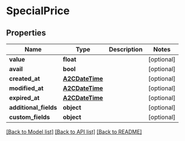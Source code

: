# SpecialPrice

## Properties
Name | Type | Description | Notes
------------ | ------------- | ------------- | -------------
**value** | **float** |  | [optional] 
**avail** | **bool** |  | [optional] 
**created_at** | [**A2CDateTime**](A2CDateTime.md) |  | [optional] 
**modified_at** | [**A2CDateTime**](A2CDateTime.md) |  | [optional] 
**expired_at** | [**A2CDateTime**](A2CDateTime.md) |  | [optional] 
**additional_fields** | **object** |  | [optional] 
**custom_fields** | **object** |  | [optional] 

[[Back to Model list]](../README.md#documentation-for-models) [[Back to API list]](../README.md#documentation-for-api-endpoints) [[Back to README]](../README.md)


